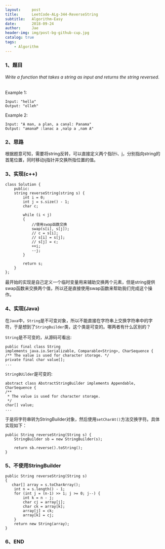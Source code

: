 ```yaml
---
layout:     post
title:      LeetCode-ALg-344-ReverseString
subtitle:   Algorithm-Easy
date:       2018-09-24
author:     Jae
header-img: img/post-bg-github-cup.jpg
catalog: true
tags:
    - Algorithm
---
```

### 1、题目

###### Write a function that takes a string as input and returns the string reversed.

Example 1:

    Input: "hello"
    Output: "olleh"

Example 2:

    Input: "A man, a plan, a canal: Panama"
    Output: "amanaP :lanac a ,nalp a ,nam A"

### 2、思路

根据题意可知，需要将string反转，可以直接定义两个指针i、j，分别指向string的首尾位置，同时移动ij指针并交换所指位置的值。

### 3、实现(c++)

    class Solution {
        public:
        string reverseString(string s) {
            int i = 0;
            int j = s.size() - 1;
            char c;

            while (i < j)
            {
                //使用swap函数交换
                swap(s[i], s[j]);
                // c = s[i];
                // s[i] = s[j];
                // s[j] = c;
                ++i;
                --j;
            }

            return s;
        }
    };

最开始的实现是自己定义一个临时变量用来辅助交换两个元素，但是string提供swap函数来交换两个值，所以还是直接使用swap函数来帮助我们完成这个操作。
### 4、实现(Java)
在```Java```中，```String```是不可变对象，所以不能直接在字符串上交换字符串中的字符，于是想到了```StringBuilder```类，这个类是可变的。哪两者有什么区别的？

```String```是不可变的，从源码可看出:

    public final class String
    implements java.io.Serializable, Comparable<String>, CharSequence {
    /** The value is used for character storage. */
    private final char value[];  
    ...

```StringBUilder```是可变的:

    abstract class AbstractStringBuilder implements Appendable, CharSequence {
    /**
     * The value is used for character storage.
     */
    char[] value;
    ...
于是将字符串转为StringBuilder对象，然后使用```setCharAt()```方法交换字符。具体实现如下：

    public String reverseString(String s) {
        StringBuilder sb = new StringBuilder(s);

        return sb.reverse().toString();
    }

### 5、不使用StringBuilder

    public String reverseString(String s)
    {
       char[] array = s.toCharArray();
        int n = s.length() - 1;
        for (int j = (n-1) >> 1; j >= 0; j--) {
            int k = n - j;
            char cj = array[j];
            char ck = array[k];
            array[j] = ck;
            array[k] = cj;
        }
        return new String(array);
    }

### 6、END
